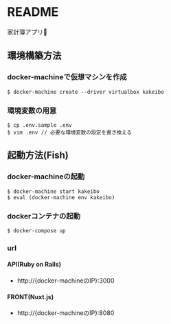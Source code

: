 # README
家計簿アプリ:house_with_garden:

## 環境構築方法
### docker-machineで仮想マシンを作成
```
$ docker-machine create --driver virtualbox kakeibo
```

### 環境変数の用意
```
$ cp .env.sample .env
$ vim .env // 必要な環境変数の設定を書き換える
```

## 起動方法(Fish)
### docker-machineの起動
```
$ docker-machine start kakeibo
$ eval (docker-machine env kakeibo)
```

### dockerコンテナの起動
```
$ docker-compose up
```

### url
#### API(Ruby on Rails)
* http://{docker-machineのIP}:3000
#### FRONT(Nuxt.js)
* http://{docker-machineのIP}:8080
